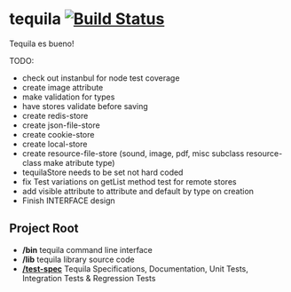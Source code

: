 # tequila [![Build Status](https://secure.travis-ci.org/dremoor/tequila.png)](http://travis-ci.org/dremoor/tequila)

Tequila es bueno!

TODO:

* check out instanbul for node test coverage
* create image attribute
* make validation for types
* have stores validate before saving
* create redis-store
* create json-file-store
* create cookie-store
* create local-store
* create resource-file-store (sound, image, pdf, misc subclass resource-class make atribute type)
* tequilaStore needs to be set not hard coded
* fix Test variations on getList method test for remote stores
* add visible attribute to attribute and default by type on creation
* Finish INTERFACE design

## Project Root
+ **/bin** tequila command line interface
+ **/lib** tequila library source code
+ [**/test-spec**](test-spec/README.md) Tequila Specifications, Documentation, Unit Tests, Integration Tests & Regression Tests
